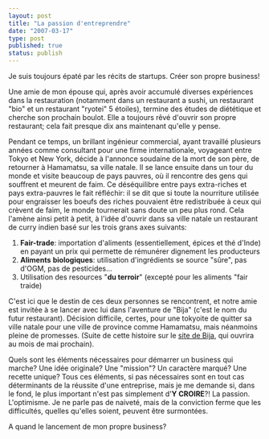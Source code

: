 ```yaml
---
layout: post
title: "La passion d'entreprendre"
date: "2007-03-17"
type: post
published: true
status: publish
---
```


Je suis toujours épaté par les récits de startups. Créer son propre business!

Une amie de mon épouse qui, après avoir accumulé diverses expériences dans la restauration (notamment dans un restaurant a sushi, un restaurant "bio" et un restaurant "ryotei" 5 étoiles), termine des études de diététique et cherche son prochain boulot. Elle a toujours rêvé d'ouvrir son propre restaurant; cela fait presque dix ans maintenant qu'elle y pense.

Pendant ce temps, un brillant ingénieur commercial, ayant travaillé plusieurs années comme consultant pour une firme internationale, voyageant entre Tokyo et New York, décide à l'annonce soudaine de la mort de son père, de retourner à Hamamatsu, sa ville natale. Il se lance ensuite dans un tour du monde et visite beaucoup de pays pauvres, où il rencontre des gens qui souffrent et meurent de faim. Ce déséquilibre entre pays extra-riches et pays extra-pauvres le fait réfléchir: il se dit que si toute la nourriture utilisée pour engraisser les boeufs des riches pouvaient être redistribuée à ceux qui crèvent de faim, le monde tournerait sans doute un peu plus rond. Cela l'amène ainsi petit à petit, à l'idée d'ouvrir dans sa ville natale un restaurant de curry indien basé sur les trois grans axes suivants:

1. **Fair-trade**: importation d'aliments (essentiellement, épices et thé d'Inde) en payant un prix qui permette de rémunérer dignement les producteurs
2. **Aliments** **biologiques**: utilisation d'ingrédients se source "sûre", pas d'OGM, pas de pesticides...
3. Utilisation des resources "**du terroir**" (excepté pour les aliments "fair traide)

C'est ici que le destin de ces deux personnes se rencontrent, et notre amie est invitée à se lancer avec lui dans l'aventure de "Bija" (c'est le nom du futur restaurant). Décision difficile, certes, pour une tokyoite de quitter sa ville natale pour une ville de province comme Hamamatsu, mais néanmoins pleine de promesses. (Suite de cette histoire sur le [site de Bija](http://www.bija.jp/ "Spice cafe Bija"), qui ouvrira au mois de mai prochain).

Quels sont les éléments nécessaires pour démarrer un business qui marche? Une idée originale? Une "mission"? Un caractère marqué? Une recette unique? Tous ces éléments, si pas nécessaires sont en tout cas déterminants de la réussite d'une entreprise, mais je me demande si, dans le fond, le plus important n'est pas simplement d'**Y CROIRE**?! La passion. L'optimisme. Je ne parle pas de naiveté, mais de la conviction ferme que les difficultés, quelles qu'elles soient, peuvent être surmontées.

A quand le lancement de mon propre business?
